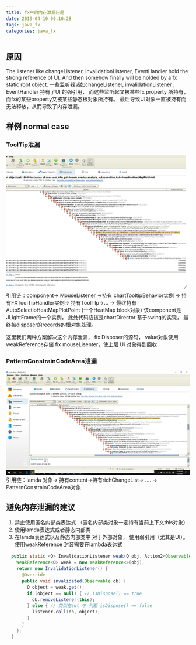 ```yaml
---
title: fx中的内存泄漏问题
date: 2019-04-10 00:10:28
tags: java_fx
categories: java_fx
---
```

## 原因
The listener like changeListener, invalidationListener, EventHandler hold the strong reference of UI. And then somehow finally will be holded by
a fx static root object.
一些监听器诸如changeListener, invalidationListener , EventHandler 持有了UI 的强引用， 而这些监听起又被某些fx property 所持有， 而fx的某些property又被某些静态根对象所持有。
最后导致UI对象一直被持有而无法释放，从而导致了内存泄漏。
## 样例 normal case 

### ToolTip泄漏
![leak_1](images/ChartToolTip.png)
引用链：component-> MouseListener ->持有 chartTooltipBehavior实例 -> 持有FXToolTipHandler实例-> 持有ToolTIp->... -> 最终持有 AutoSelectioHeatMapPlotPoint (一个HeatMap block对象)
该component是JLightFrame的一个实例， 此处代码应该是chartDirector 基于swing的实现， 最终被disposer的records的根对象处理。

这里我们两种方案解决这个内存泄漏，
fix Disposer的源码， value对象使用weakReference存储
fix mouseLisenter，使上层 Ui 对象得到回收

### PatternConstrainCodeArea泄漏
![leak2](images/RichChangeListener.png) 
引用链：lamda 对象-> 持有content->持有richChangeList-> .... -> PatternConstrainCodeArea对象


## 避免内存泄漏的建议

1. 禁止使用匿名内部类表达式 （匿名内部类对象一定持有当前上下文this对象）
2. 使用lamda表达式或者静态内部类
3. 在lamda表达式以及静态内部类中 对于外部对象， 使用弱引用（尤其是UI）。
使用weakReference 封装需要在lambda表达式
``` java
  public static <O> InvalidationListener weak(O obj, Action2<Observable, O> listener) {
    WeakReference<O> weak = new WeakReference<>(obj);
    return new InvalidationListener() {
      @Override
      public void invalidated(Observable ob) {
        O object = weak.get();
        if (object == null) { // isDispose() == true
          ob.removeListener(this);
        } else { // 类似在swt 中 判断 isDispose() == false
          listener.call(ob, object);
        }
      }
    };
  }
```